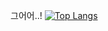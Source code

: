 그어어..! 
[![Top Langs](https://github-readme-stats.vercel.app/api/top-langs/?username=(KyungHyun-Cho)&layout=compact&langs_count=8)](https://github.com/anuraghazra/github-readme-stats)
